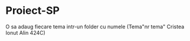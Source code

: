 # Proiect-SP
O sa adaug fiecare tema intr-un folder cu numele (Tema"nr tema"  Cristea Ionut Alin 424C)
